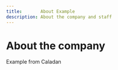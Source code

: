 ```yaml
---
title:       About Example
description: About the company and staff
---
```


About the company
=================

Example from Caladan
